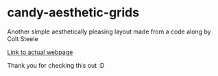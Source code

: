 # candy-aesthetic-grids
Another simple aesthetically pleasing layout made from a code along by Colt Steele

[Link to actual webpage](https://jamescodes808.github.io/candy-aesthetic-grids/)

Thank you for checking this out :D